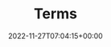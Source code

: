 ---
weight: 1130
title: "Terms"
description: "Optional features in Lotus Docs."
icon: tune
lead: ""
date: 2022-11-27T07:04:15+00:00
lastmod: 2023-08-11T17:38:15+00:00
draft: false
images: []
---